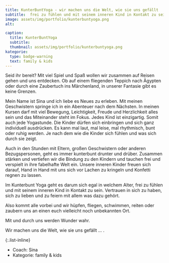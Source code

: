 ```yaml
---
title: KunterBuntYoga - wir machen uns die Welt, wie sie uns gefällt
subtitle:  frei zu fühlen und mit seinem inneren Kind in Kontakt zu sein
image: assets/img/portfolio/kunterbuntyoga.png
alt:

caption:
  title: KunterBuntYoga
  subtitle:
  thumbnail: assets/img/portfolio/kunterbuntyoga.png
kategorie:
  type: badge-warning
  text: family & kids
---
```


Seid ihr bereit? Mit viel Spiel und Spaß wollen wir zusammen auf Reisen gehen und uns entdecken.
Ob auf einem fliegenden Teppich nach Ägypten oder durch eine Zaubertuch ins Märchenland, in unserer Fantasie gibt es keine Grenzen.

Mein Name ist Sina und ich liebe es Neues zu erleben. Mit meinen Geschwistern springe ich in ein Abenteuer nach dem Nächsten. In meinen Kursen darf mit viel Bewegung, Leichtigkeit, Freude und Herzlichkeit alles sein und das Miteinander steht im Fokus. Jedes Kind ist einzigartig. Somit auch jede Yogastunde. Die Kinder dürfen sich einbringen und sich ganz individuell ausdrücken. Es kann mal laut, mal leise, mal rhythmisch, bunt oder ruhig werden. Je nach dem wie die Kinder sich fühlen und was sich durch sie zeigt.

Auch in den Stunden mit Eltern, großen Geschwistern oder anderen Bezugspersonen, geht es immer kunterbunt drunter und drüber. Zusammen stärken und vertiefen wir die Bindung zu den Kindern und tauchen frei und verspielt in ihre fabelhafte Welt ein. Unsere inneren Kinder freuen sich darauf, Hand in Hand mit uns sich vor Lachen zu kringeln und Konfetti regnen zu lassen.

Im Kunterbunt Yoga geht es darum sich egal in welchem Alter, frei zu fühlen und mit seinem inneren Kind in Kontakt zu sein. Vertrauen in sich zu haben, sich zu lieben und zu feiern mit allem was dazu gehört.

Also kommt alle vorbei und wir hüpfen, fliegen, schwimmen, reiten oder zaubern uns an einen euch vielleicht noch unbekannten Ort.

Mit und durch uns werden Wunder wahr.

Wir machen uns die Welt, wie sie uns gefällt ... .

{:.list-inline}
- Coach: Sina
- Kategorie: <span class="badge badge-warning">family & kids</span>
